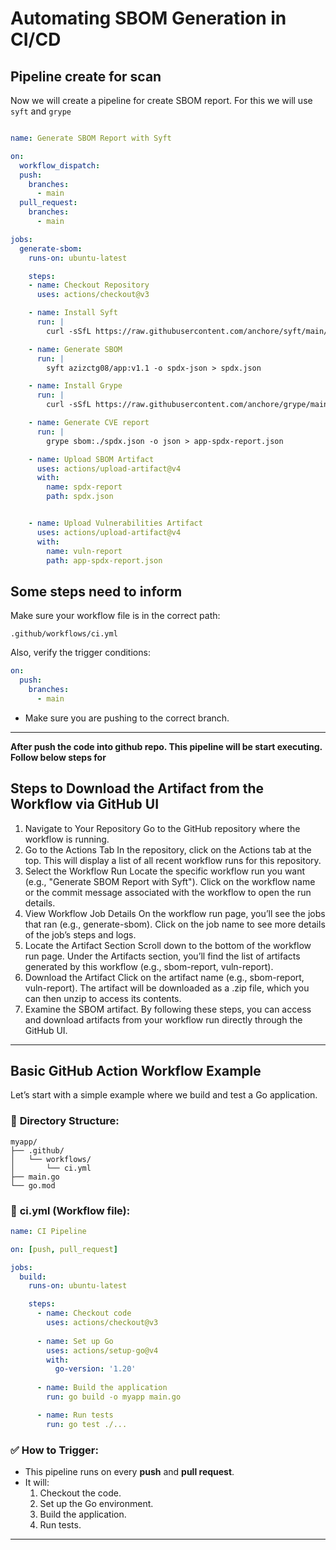 # Automating SBOM Generation in CI/CD

## Pipeline create for scan
Now we will create a pipeline for create SBOM report. For this we will use `syft` and `grype`
```yaml

name: Generate SBOM Report with Syft

on:
  workflow_dispatch: 
  push:
    branches:
      - main
  pull_request:
    branches:
      - main

jobs:
  generate-sbom:
    runs-on: ubuntu-latest

    steps:
    - name: Checkout Repository
      uses: actions/checkout@v3

    - name: Install Syft
      run: |
        curl -sSfL https://raw.githubusercontent.com/anchore/syft/main/install.sh | sh -s -- -b /usr/local/bin

    - name: Generate SBOM
      run: |
        syft azizctg08/app:v1.1 -o spdx-json > spdx.json

    - name: Install Grype 
      run: |
        curl -sSfL https://raw.githubusercontent.com/anchore/grype/main/install.sh | sh -s -- -b /usr/local/bin

    - name: Generate CVE report
      run: |
        grype sbom:./spdx.json -o json > app-spdx-report.json

    - name: Upload SBOM Artifact
      uses: actions/upload-artifact@v4
      with:
        name: spdx-report
        path: spdx.json


    - name: Upload Vulnerabilities Artifact
      uses: actions/upload-artifact@v4
      with:
        name: vuln-report
        path: app-spdx-report.json       

```

## Some steps need to inform

Make sure your workflow file is in the correct path:  
```
.github/workflows/ci.yml
```

Also, verify the trigger conditions:  
```yaml
on: 
  push:
    branches:
      - main
```
- Make sure you are pushing to the correct branch.  

---

**After push the code into github repo. This pipeline will be start executing. Follow below steps for**

## Steps to Download the Artifact from the Workflow via GitHub UI
1. Navigate to Your Repository
Go to the GitHub repository where the workflow is running.
2. Go to the Actions Tab
In the repository, click on the Actions tab at the top.
This will display a list of all recent workflow runs for this repository.
3. Select the Workflow Run
Locate the specific workflow run you want (e.g., "Generate SBOM Report with Syft").
Click on the workflow name or the commit message associated with the workflow to open the run details.
4. View Workflow Job Details
On the workflow run page, you’ll see the jobs that ran (e.g., generate-sbom).
Click on the job name to see more details of the job’s steps and logs.
5. Locate the Artifact Section
Scroll down to the bottom of the workflow run page.
Under the Artifacts section, you’ll find the list of artifacts generated by this workflow (e.g., sbom-report, vuln-report).
6. Download the Artifact
Click on the artifact name (e.g., sbom-report, vuln-report).
The artifact will be downloaded as a .zip file, which you can then unzip to access its contents.
7. Examine the SBOM artifact.
By following these steps, you can access and download artifacts from your workflow run directly through the GitHub UI.


---

## **Basic GitHub Action Workflow Example**  
Let’s start with a simple example where we build and test a Go application.  

### 📂 **Directory Structure:**  
```
myapp/
├── .github/
│   └── workflows/
│       └── ci.yml
├── main.go
└── go.mod
```

### 📄 **ci.yml** (Workflow file):  
```yaml
name: CI Pipeline

on: [push, pull_request]

jobs:
  build:
    runs-on: ubuntu-latest

    steps:
      - name: Checkout code
        uses: actions/checkout@v3
        
      - name: Set up Go
        uses: actions/setup-go@v4
        with:
          go-version: '1.20'
          
      - name: Build the application
        run: go build -o myapp main.go

      - name: Run tests
        run: go test ./...
```

### ✅ **How to Trigger:**  
- This pipeline runs on every **push** and **pull request**.  
- It will:  
  1. Checkout the code.  
  2. Set up the Go environment.  
  3. Build the application.  
  4. Run tests.  

---




